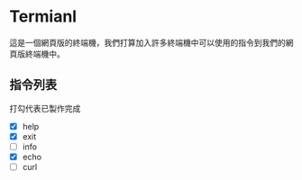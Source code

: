 # Termianl

這是一個網頁版的終端機，我們打算加入許多終端機中可以使用的指令到我們的網頁版終端機中。

## 指令列表

打勾代表已製作完成

- [x] help
- [x] exit
- [ ] info
- [x] echo
- [ ] curl
